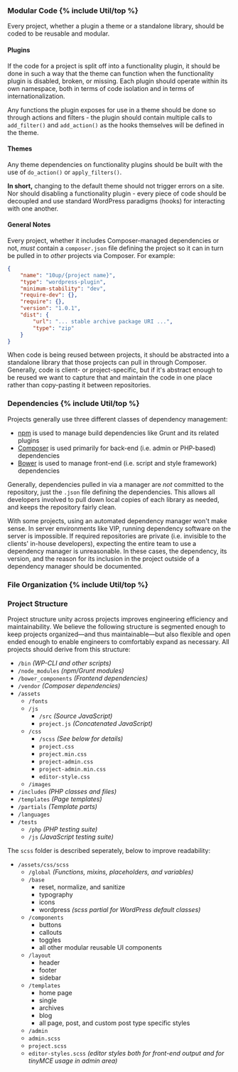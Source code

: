 <h3 id="modular-code">Modular Code {% include Util/top %}</h3>

Every project, whether a plugin a theme or a standalone library, should be coded to be reusable and modular.

#### Plugins

If the code for a project is split off into a functionality plugin, it should be done in such a way that the theme can function when the functionality plugin is disabled, broken, or missing. Each plugin should operate within its own namespace, both in terms of code isolation and in terms of internationalization.

Any functions the plugin exposes for use in a theme should be done so through actions and filters - the plugin should contain multiple calls to `add_filter()` and `add_action()` as the hooks themselves will be defined in the theme.

#### Themes

 Any theme dependencies on functionality plugins should be built with the use of `do_action()` or `apply_filters()`.

**In short,** changing to the default theme should not trigger errors on a site. Nor should disabling a functionality plugin - every piece of code should be decoupled and use standard WordPress paradigms (hooks) for interacting with one another.

#### General Notes

Every project, whether it includes Composer-managed dependencies or not, _must_ contain a `composer.json` file defining the project so it can in turn be pulled in to _other_ projects via Composer.  For example:

```json
{
	"name": "10up/{project name}",
	"type": "wordpress-plugin",
	"minimum-stability": "dev",
	"require-dev": {},
	"require": {},
	"version": "1.0.1",
	"dist": {
		"url": "... stable archive package URI ...",
		"type": "zip"
	}
}
```

When code is being reused between projects, it should be abstracted into a standalone library that those projects can pull in through Composer. Generally, code is client- or project-specific, but if it's abstract enough to be reused we want to capture that and maintain the code in one place rather than copy-pasting it between repositories.

<h3 id="dependencies">Dependencies {% include Util/top %}</h3>

Projects generally use three different classes of dependency management:

- [npm](http://npmjs.org) is used to manage build dependencies like Grunt and its related plugins
- [Composer](http://getcomposer.org) is used primarily for back-end (i.e. admin or PHP-based) dependencies
- [Bower](http://bower.io) is used to manage front-end (i.e. script and style framework) dependencies

Generally, dependencies pulled in via a manager are _not_ committed to the repository, just the `.json` file defining the dependencies. This allows all developers involved to pull down local copies of each library as needed, and keeps the repository fairly clean.

With some projects, using an automated dependency manager won't make sense. In server environments like VIP, running dependency software on the server is impossible. If required repositories are private (i.e. invisible to the clients' in-house developers), expecting the entire team to use a dependency manager is unreasonable. In these cases, the dependency, its version, and the reason for its inclusion in the project outside of a dependency manager should be documented.

<h3 id="file-organization">File Organization {% include Util/top %}</h3>

### Project Structure

Project structure unity across projects improves engineering efficiency and maintainability. We believe the following structure is segmented enough to keep projects organized—and thus maintainable—but also flexible and open ended enough to enable engineers to comfortably expand as necessary. All projects should derive from this structure:

* `/bin` *(WP-CLI and other scripts)*
* `/node_modules` *(npm/Grunt modules)*
* `/bower_components` *(Frontend dependencies)*
* `/vendor` *(Composer dependencies)*
* `/assets`   
	* `/fonts`
	* `/js` 
		* `/src` *(Source JavaScript)* 
		* `project.js` *(Concatenated JavaScript)*
	* `/css`
		* `/scss` *(See below for details)*
		* `project.css`
		* `project.min.css`
		* `project-admin.css`
		* `project-admin.min.css`
		* `editor-style.css`
	* `/images`  
* `/includes` *(PHP classes and files)* 
* `/templates` *(Page templates)*  
* `/partials` *(Template parts)*
* `/languages`
* `/tests`
	* `/php` *(PHP testing suite)*
	* `/js` *(JavaScript testing suite)*

The `scss` folder is described seperately, below to improve readability:

* `/assets/css/scss` 
	* `/global` *(Functions, mixins, placeholders, and variables)*
	* `/base`
		* reset, normalize, and sanitize    
		* typography
		* icons
		* wordpress *(scss partial for WordPress default classes)*
	* `/components` 
		* buttons 
		* callouts 
		* toggles
		* all other modular reusable UI components
	* `/layout`
		* header
		* footer
		* sidebar
	* `/templates`
		* home page
		* single
		* archives
		* blog 
		* all page, post, and custom post type specific styles
	* `/admin` 
	* `admin.scss` 
	* `project.scss`
	* `editor-styles.scss` *(editor styles both for front-end output and for tinyMCE usage in admin area)*

